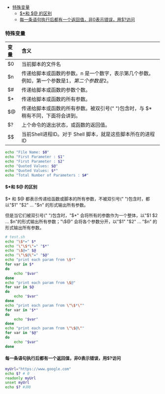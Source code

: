 - [特殊变量](#特殊变量)
  - [$*和 $@ 的区别](#和--的区别)
  - [每一条语句执行后都有一个返回值，非0表示错误，用$?访问](#每一条语句执行后都有一个返回值非0表示错误用访问)

### 特殊变量

| 变量 | 含义                                                                                         |
| :--- | :------------------------------------------------------------------------------------------- |
| $0   | 当前脚本的文件名            |
| $n   | 传递给脚本或函数的参数。n 是一个数字，表示第几个参数。例如，第一个参数是$1，第二个参数是$2。 |
| $#   | 传递给脚本或函数的参数个数。 |
| $*   | 传递给脚本或函数的所有参数。  |
| $@   | 传递给脚本或函数的所有参数。被双引号(" ")包含时，与 $* 稍有不同，下面将会讲到。|
| $?   | 上个命令的退出状态，或函数的返回值。 |
| $$   | 当前Shell进程ID。对于 Shell 脚本，就是这些脚本所在的进程ID |

```bash
echo "File Name: $0"
echo "First Parameter : $1"
echo "First Parameter : $2"
echo "Quoted Values: $@"
echo "Quoted Values: $*"
echo "Total Number of Parameters : $#"
```

#### $*和 $@ 的区别

  $* 和 $@ 都表示传递给函数或脚本的所有参数，不被双引号(" ")包含时，都以"$1" "$2" … "$n" 的形式输出所有参数。

  但是当它们被双引号(" ")包含时，"$*" 会将所有的参数作为一个整体，以"$1 $2 … $n"的形式输出所有参数；"\$@" 会将各个参数分开，以"$1" "$2" … "$n" 的形式输出所有参数。

  ```bash
  # test.sh
  echo "\$*=" $*
  echo "\"\$*\"=" "$*"
  echo "\$@=" $@
  echo "\"\$@\"=" "$@"
  echo "print each param from \$*"
  for var in $*
  do
      echo "$var"
  done
  echo "print each param from \$@"
  for var in $@
  do
      echo "$var"
  done
  echo "print each param from \"\$*\""
  for var in "$*"
  do
      echo "$var"
  done
  echo "print each param from \"\$@\""
  for var in "$@"
  do
      echo "$var"
  done
  ```

#### 每一条语句执行后都有一个返回值，非0表示错误，用$?访问

```bash
myUrl="https://www.google.com"
echo $? # 0
readonly myUrl
unset myUrl
echo $? #非0
```
